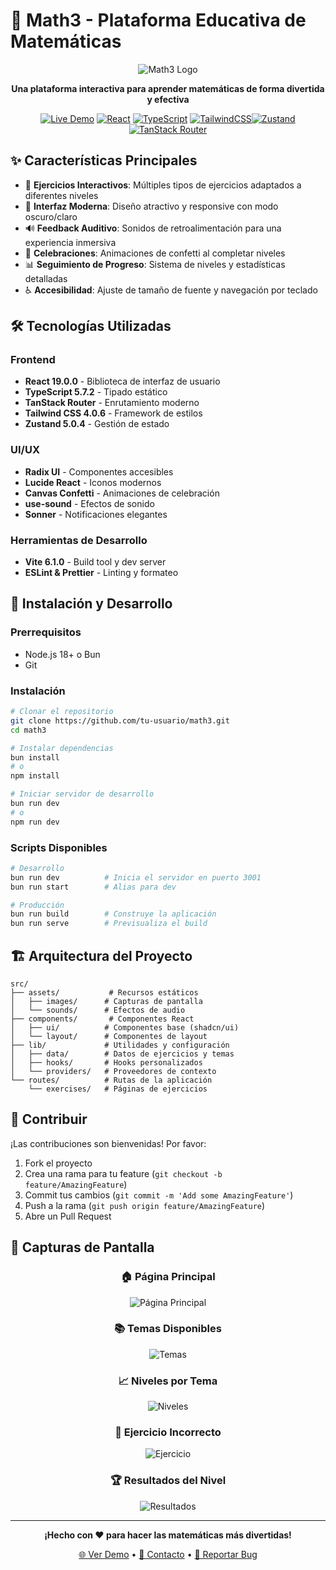 # 🧮 Math3 - Plataforma Educativa de Matemáticas

<div align="center">

![Math3 Logo](./public/Teaching-rafiki.svg)

**Una plataforma interactiva para aprender matemáticas de forma divertida y efectiva**

[![Live Demo](https://img.shields.io/badge/🌐_Live_Demo-math3--eight.vercel.app-blue?style=for-the-badge)](https://math3-eight.vercel.app/)
[![React](https://img.shields.io/badge/React-19.0.0-61DAFB?style=for-the-badge&logo=react)](https://reactjs.org/)
[![TypeScript](https://img.shields.io/badge/TypeScript-5.7.2-3178C6?style=for-the-badge&logo=typescript)](https://www.typescriptlang.org/)
[![TailwindCSS](https://img.shields.io/badge/Tailwind_CSS-4.0.6-38B2AC?style=for-the-badge&logo=tailwind-css)](https://tailwindcss.com/)[![Zustand](https://img.shields.io/badge/Zustand-5.0.4-3178C6?style=for-the-badge&logo=zustand)](https://zustand.dev/)[![TanStack Router](https://img.shields.io/badge/TanStack_Router-1.0.0-3178C6?style=for-the-badge&logo=tanstack-router)](https://tanstack.com/router)

</div>

## ✨ Características Principales

- 🎯 **Ejercicios Interactivos**: Múltiples tipos de ejercicios adaptados a diferentes niveles
- 🎨 **Interfaz Moderna**: Diseño atractivo y responsive con modo oscuro/claro
- 🔊 **Feedback Auditivo**: Sonidos de retroalimentación para una experiencia inmersiva
- 🎉 **Celebraciones**: Animaciones de confetti al completar niveles
- 📊 **Seguimiento de Progreso**: Sistema de niveles y estadísticas detalladas
- ♿ **Accesibilidad**: Ajuste de tamaño de fuente y navegación por teclado

## 🛠️ Tecnologías Utilizadas

### Frontend
- **React 19.0.0** - Biblioteca de interfaz de usuario
- **TypeScript 5.7.2** - Tipado estático
- **TanStack Router** - Enrutamiento moderno
- **Tailwind CSS 4.0.6** - Framework de estilos
- **Zustand 5.0.4** - Gestión de estado

### UI/UX
- **Radix UI** - Componentes accesibles
- **Lucide React** - Iconos modernos
- **Canvas Confetti** - Animaciones de celebración
- **use-sound** - Efectos de sonido
- **Sonner** - Notificaciones elegantes

### Herramientas de Desarrollo
- **Vite 6.1.0** - Build tool y dev server
- **ESLint & Prettier** - Linting y formateo

## 🚀 Instalación y Desarrollo

### Prerrequisitos
- Node.js 18+ o Bun
- Git

### Instalación

```bash
# Clonar el repositorio
git clone https://github.com/tu-usuario/math3.git
cd math3

# Instalar dependencias
bun install
# o
npm install

# Iniciar servidor de desarrollo
bun run dev
# o
npm run dev
```

### Scripts Disponibles

```bash
# Desarrollo
bun run dev          # Inicia el servidor en puerto 3001
bun run start        # Alias para dev

# Producción
bun run build        # Construye la aplicación
bun run serve        # Previsualiza el build
```

## 🏗️ Arquitectura del Proyecto

```
src/
├── assets/           # Recursos estáticos
│   ├── images/      # Capturas de pantalla
│   └── sounds/      # Efectos de audio
├── components/       # Componentes React
│   ├── ui/          # Componentes base (shadcn/ui)
│   └── layout/      # Componentes de layout
├── lib/             # Utilidades y configuración
│   ├── data/        # Datos de ejercicios y temas
│   ├── hooks/       # Hooks personalizados
│   └── providers/   # Proveedores de contexto
└── routes/          # Rutas de la aplicación
    └── exercises/   # Páginas de ejercicios
```

## 🤝 Contribuir

¡Las contribuciones son bienvenidas! Por favor:

1. Fork el proyecto
2. Crea una rama para tu feature (`git checkout -b feature/AmazingFeature`)
3. Commit tus cambios (`git commit -m 'Add some AmazingFeature'`)
4. Push a la rama (`git push origin feature/AmazingFeature`)
5. Abre un Pull Request

## 📸 Capturas de Pantalla

<div align="center">

### 🏠 Página Principal
![Página Principal](./src/assets/images/home.png)

### 📚 Temas Disponibles
![Temas](./src/assets/images/topics.png)

### 📈 Niveles por Tema
![Niveles](./src/assets/images/topic-levels.png)

### 🎯 Ejercicio Incorrecto
![Ejercicio](./src/assets/images/incorrect-exercise.png)

### 🏆 Resultados del Nivel
![Resultados](./src/assets/images/level-result.png)

</div>



---

<div align="center">

**¡Hecho con ❤️ para hacer las matemáticas más divertidas!**

[🌐 Ver Demo](https://math3-eight.vercel.app/) • [📧 Contacto](mailto:tu-email@ejemplo.com) • [🐛 Reportar Bug](https://github.com/tu-usuario/math3/issues)

</div>
